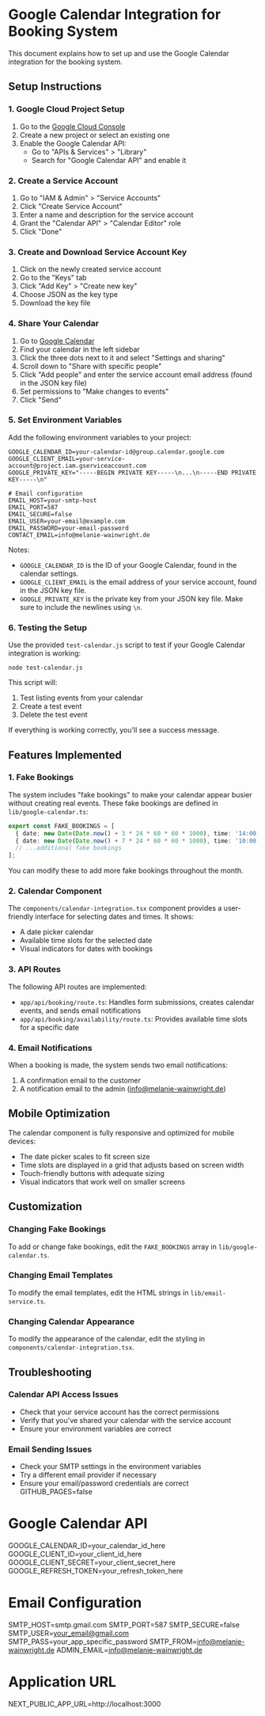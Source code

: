 # Google Calendar Integration for Booking System

This document explains how to set up and use the Google Calendar integration for the booking system.

## Setup Instructions

### 1. Google Cloud Project Setup

1. Go to the [Google Cloud Console](https://console.cloud.google.com/)
2. Create a new project or select an existing one
3. Enable the Google Calendar API:
   - Go to "APIs & Services" > "Library"
   - Search for "Google Calendar API" and enable it

### 2. Create a Service Account

1. Go to "IAM & Admin" > "Service Accounts"
2. Click "Create Service Account"
3. Enter a name and description for the service account
4. Grant the "Calendar API" > "Calendar Editor" role
5. Click "Done"

### 3. Create and Download Service Account Key

1. Click on the newly created service account
2. Go to the "Keys" tab
3. Click "Add Key" > "Create new key"
4. Choose JSON as the key type
5. Download the key file

### 4. Share Your Calendar

1. Go to [Google Calendar](https://calendar.google.com/)
2. Find your calendar in the left sidebar
3. Click the three dots next to it and select "Settings and sharing"
4. Scroll down to "Share with specific people"
5. Click "Add people" and enter the service account email address (found in the JSON key file)
6. Set permissions to "Make changes to events"
7. Click "Send"

### 5. Set Environment Variables

Add the following environment variables to your project:

```
GOOGLE_CALENDAR_ID=your-calendar-id@group.calendar.google.com
GOOGLE_CLIENT_EMAIL=your-service-account@project.iam.gserviceaccount.com
GOOGLE_PRIVATE_KEY="-----BEGIN PRIVATE KEY-----\n...\n-----END PRIVATE KEY-----\n"

# Email configuration
EMAIL_HOST=your-smtp-host
EMAIL_PORT=587
EMAIL_SECURE=false
EMAIL_USER=your-email@example.com
EMAIL_PASSWORD=your-email-password
CONTACT_EMAIL=info@melanie-wainwright.de
```

Notes:
- `GOOGLE_CALENDAR_ID` is the ID of your Google Calendar, found in the calendar settings.
- `GOOGLE_CLIENT_EMAIL` is the email address of your service account, found in the JSON key file.
- `GOOGLE_PRIVATE_KEY` is the private key from your JSON key file. Make sure to include the newlines using `\n`.

### 6. Testing the Setup

Use the provided `test-calendar.js` script to test if your Google Calendar integration is working:

```
node test-calendar.js
```

This script will:
1. Test listing events from your calendar
2. Create a test event 
3. Delete the test event

If everything is working correctly, you'll see a success message.

## Features Implemented

### 1. Fake Bookings

The system includes "fake bookings" to make your calendar appear busier without creating real events. These fake bookings are defined in `lib/google-calendar.ts`:

```typescript
export const FAKE_BOOKINGS = [
  { date: new Date(Date.now() + 3 * 24 * 60 * 60 * 1000), time: '14:00' },
  { date: new Date(Date.now() + 7 * 24 * 60 * 60 * 1000), time: '10:00' },
  // ...additional fake bookings
];
```

You can modify these to add more fake bookings throughout the month.

### 2. Calendar Component

The `components/calendar-integration.tsx` component provides a user-friendly interface for selecting dates and times. It shows:

- A date picker calendar
- Available time slots for the selected date
- Visual indicators for dates with bookings

### 3. API Routes

The following API routes are implemented:

- `app/api/booking/route.ts`: Handles form submissions, creates calendar events, and sends email notifications
- `app/api/booking/availability/route.ts`: Provides available time slots for a specific date

### 4. Email Notifications

When a booking is made, the system sends two email notifications:

1. A confirmation email to the customer
2. A notification email to the admin (info@melanie-wainwright.de)

## Mobile Optimization

The calendar component is fully responsive and optimized for mobile devices:

- The date picker scales to fit screen size
- Time slots are displayed in a grid that adjusts based on screen width
- Touch-friendly buttons with adequate sizing
- Visual indicators that work well on smaller screens

## Customization

### Changing Fake Bookings

To add or change fake bookings, edit the `FAKE_BOOKINGS` array in `lib/google-calendar.ts`.

### Changing Email Templates

To modify the email templates, edit the HTML strings in `lib/email-service.ts`.

### Changing Calendar Appearance

To modify the appearance of the calendar, edit the styling in `components/calendar-integration.tsx`.

## Troubleshooting

### Calendar API Access Issues

- Check that your service account has the correct permissions
- Verify that you've shared your calendar with the service account
- Ensure your environment variables are correct

### Email Sending Issues

- Check your SMTP settings in the environment variables
- Try a different email provider if necessary
- Ensure your email/password credentials are correct 
GITHUB_PAGES=false

# Google Calendar API
GOOGLE_CALENDAR_ID=your_calendar_id_here
GOOGLE_CLIENT_ID=your_client_id_here
GOOGLE_CLIENT_SECRET=your_client_secret_here
GOOGLE_REFRESH_TOKEN=your_refresh_token_here

# Email Configuration
SMTP_HOST=smtp.gmail.com
SMTP_PORT=587
SMTP_SECURE=false
SMTP_USER=your_email@gmail.com
SMTP_PASS=your_app_specific_password
SMTP_FROM=info@melanie-wainwright.de
ADMIN_EMAIL=info@melanie-wainwright.de

# Application URL
NEXT_PUBLIC_APP_URL=http://localhost:3000 